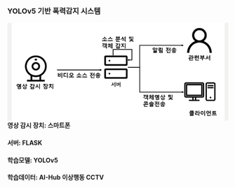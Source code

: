 ### YOLOv5 기반 폭력감지 시스템

<div align = "center"> 
  <p>
    <img style="float: left;" src="https://github.com/schxo99/violence-detection-system/blob/master/image/system%20diagram.PNG" width="700" height="auto"/>
  </p>
</div>

#### 영상 감시 장치: 스마트폰
#### 서버: FLASK
#### 학습모델: YOLOv5
#### 학습데이터: AI-Hub 이상행동 CCTV
